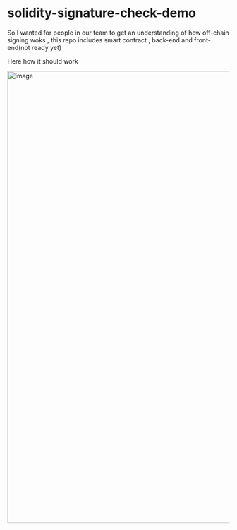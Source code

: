 # solidity-signature-check-demo

So I wanted for people in our team to get an understanding of how off-chain signing woks , this repo includes smart contract , back-end and front-end(not ready yet)

Here how it should work

<img width="1023" alt="image" src="https://user-images.githubusercontent.com/73955980/176091342-c572863e-6fec-461c-9188-b4548f6ce4e0.png">
